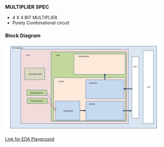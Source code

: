 
### MULTIPLIER SPEC
- 4 X 4 BIT MULTIPLIER
- Purely Combinational circuit

### Block Diagram
![BLOCK_DIAGRAM](MUL_Block_Diagram.jpg)

[Link for EDA Playground](https://edaplayground.com/x/bdGZ)
